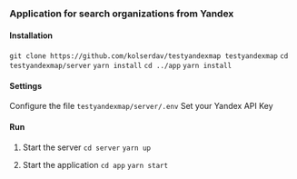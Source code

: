### Application for search organizations from Yandex ###

#### Installation ####

`git clone https://github.com/kolserdav/testyandexmap testyandexmap`
`cd testyandexmap/server`
`yarn install`
`cd ../app`
`yarn install`

#### Settings ####

Configure the file `testyandexmap/server/.env`
Set your Yandex API Key

#### Run ####

1. Start the server
`cd server`
`yarn up`

2. Start the application
`cd app`
`yarn start`
